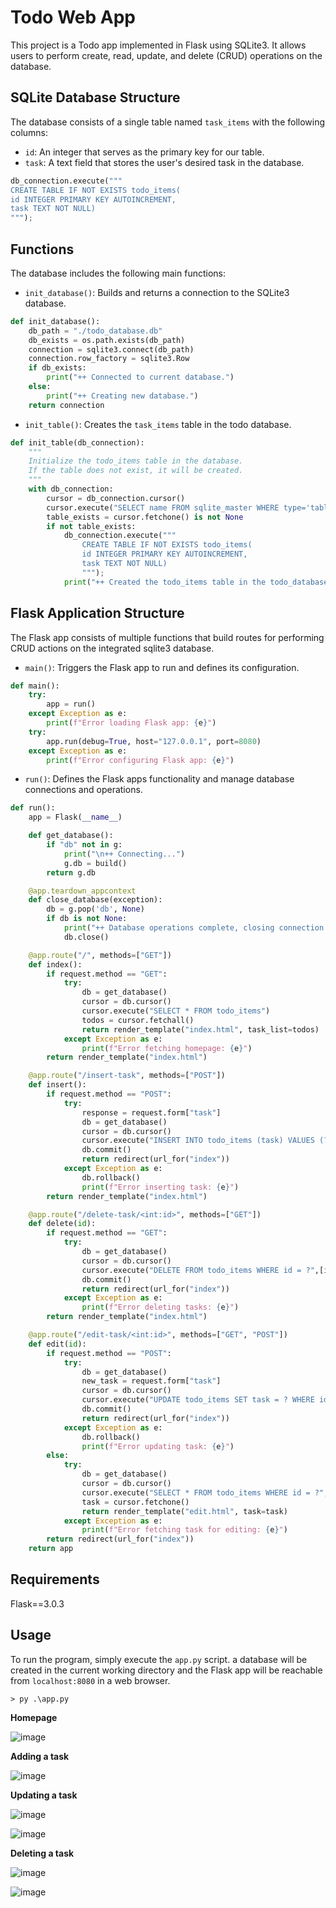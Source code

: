 # Todo Web App

This project is a Todo app implemented in Flask using SQLite3. It allows users to perform create, read, update, and delete (CRUD) operations on the database.

## SQLite Database Structure

The database consists of a single table named `task_items` with the following columns:

- `id`: An integer that serves as the primary key for our table.
- `task`: A text field that stores the user's desired task in the database.

```py
db_connection.execute("""
CREATE TABLE IF NOT EXISTS todo_items(
id INTEGER PRIMARY KEY AUTOINCREMENT,
task TEXT NOT NULL)
""");
```

## Functions

The database includes the following main functions:

- `init_database()`: Builds and returns a connection to the SQLite3 database.
```py
def init_database():
    db_path = "./todo_database.db"
    db_exists = os.path.exists(db_path)
    connection = sqlite3.connect(db_path)
    connection.row_factory = sqlite3.Row
    if db_exists:
        print("++ Connected to current database.")
    else:
        print("++ Creating new database.")
    return connection
```

- `init_table()`: Creates the `task_items` table in the todo database.
```py
def init_table(db_connection):
    """
    Initialize the todo_items table in the database.
    If the table does not exist, it will be created.
    """
    with db_connection:
        cursor = db_connection.cursor()
        cursor.execute("SELECT name FROM sqlite_master WHERE type='table' AND name='todo_items';")
        table_exists = cursor.fetchone() is not None
        if not table_exists:
            db_connection.execute("""
                CREATE TABLE IF NOT EXISTS todo_items(
                id INTEGER PRIMARY KEY AUTOINCREMENT,
                task TEXT NOT NULL)
                """);
            print("++ Created the todo_items table in the todo_database.")
```

## Flask Application Structure

The Flask app consists of multiple functions that build routes for performing CRUD actions on the integrated sqlite3 database.

- `main()`: Triggers the Flask app to run and defines its configuration.
```py
def main():
    try:
        app = run()
    except Exception as e:
        print(f"Error loading Flask app: {e}")
    try:
        app.run(debug=True, host="127.0.0.1", port=8080)
    except Exception as e:
        print(f"Error configuring Flask app: {e}")
```

- `run()`: Defines the Flask apps functionality and manage database connections and operations.
```py
def run():
    app = Flask(__name__)

    def get_database():
        if "db" not in g:
            print("\n++ Connecting...")
            g.db = build()
        return g.db

    @app.teardown_appcontext
    def close_database(exception):
        db = g.pop('db', None)
        if db is not None:
            print("++ Database operations complete, closing connection.\n")
            db.close()

    @app.route("/", methods=["GET"])
    def index():
        if request.method == "GET":
            try:
                db = get_database()
                cursor = db.cursor()
                cursor.execute("SELECT * FROM todo_items")
                todos = cursor.fetchall()
                return render_template("index.html", task_list=todos)
            except Exception as e:
                print(f"Error fetching homepage: {e}")
        return render_template("index.html")

    @app.route("/insert-task", methods=["POST"])
    def insert():
        if request.method == "POST":
            try:
                response = request.form["task"]
                db = get_database()
                cursor = db.cursor()
                cursor.execute("INSERT INTO todo_items (task) VALUES (?)", [response])
                db.commit()
                return redirect(url_for("index"))
            except Exception as e:
                db.rollback()
                print(f"Error inserting task: {e}")
        return render_template("index.html")

    @app.route("/delete-task/<int:id>", methods=["GET"])
    def delete(id):
        if request.method == "GET":
            try:
                db = get_database()
                cursor = db.cursor()
                cursor.execute("DELETE FROM todo_items WHERE id = ?",[id])
                db.commit()
                return redirect(url_for("index"))
            except Exception as e:
                print(f"Error deleting tasks: {e}")
        return render_template("index.html")

    @app.route("/edit-task/<int:id>", methods=["GET", "POST"])
    def edit(id):
        if request.method == "POST":
            try:
                db = get_database()
                new_task = request.form["task"]
                cursor = db.cursor()
                cursor.execute("UPDATE todo_items SET task = ? WHERE id = ?", [new_task, id])
                db.commit()
                return redirect(url_for("index"))
            except Exception as e:
                db.rollback()
                print(f"Error updating task: {e}")
        else:
            try:
                db = get_database()
                cursor = db.cursor()
                cursor.execute("SELECT * FROM todo_items WHERE id = ?", [id])
                task = cursor.fetchone()
                return render_template("edit.html", task=task)
            except Exception as e:
                print(f"Error fetching task for editing: {e}")
        return redirect(url_for("index"))
    return app
```

## Requirements
Flask==3.0.3

## Usage

To run the program, simply execute the `app.py` script. a database will be created in the current working directory and the Flask app will be reachable from `localhost:8080` in a web browser.

```
> py .\app.py
```

**Homepage**

![image](https://github.com/user-attachments/assets/ecce39d7-2f8a-4471-a683-e61711615e84)

**Adding a task**

![image](https://github.com/user-attachments/assets/4db958b9-db0e-4001-b35b-5962eb873f99)

**Updating a task**

![image](https://github.com/user-attachments/assets/2bbd584a-962c-4a7e-9b0d-463c90f85904)

![image](https://github.com/user-attachments/assets/6302ded9-0567-4d2f-bf5e-54a3bcc2cf5b)

**Deleting a task**

![image](https://github.com/user-attachments/assets/a4907dcc-5570-478c-b0ae-557edae33173)

![image](https://github.com/user-attachments/assets/06c33de9-c450-4c7a-b25a-f39c4e91d030)